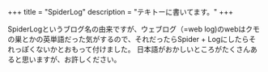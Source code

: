 +++
title = "SpiderLog"
description = "テキトーに書いてます。"
+++

SpiderLogというブログ名の由来ですが、ウェブログ（=web log)のwebはクモの巣とかの英単語だった気がするので、それだったらSpider + Logにしたらそれっぽくないかとおもって付けました。
日本語がおかしいところがたくさんあると思いますが、お許しください。